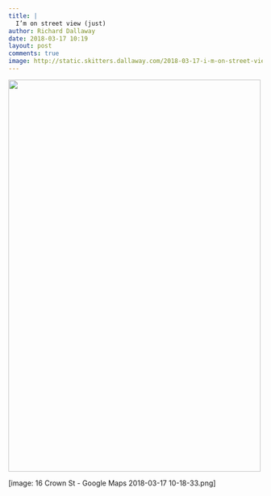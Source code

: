 ```yaml
---
title: |
  I’m on street view (just)
author: Richard Dallaway
date: 2018-03-17 10:19
layout: post
comments: true
image: http://static.skitters.dallaway.com/2018-03-17-i-m-on-street-view--just-thumb-1-16_Crown_St_-_Google_Maps_2018-03-17_10-18-33.png
---
```


<div>
        <a href="http://static.skitters.dallaway.com/2018-03-17-i-m-on-street-view--just-fullsize-1-16_Crown_St_-_Google_Maps_2018-03-17_10-18-33.png">
          <img src="http://static.skitters.dallaway.com/2018-03-17-i-m-on-street-view--just-thumb-1-16_Crown_St_-_Google_Maps_2018-03-17_10-18-33.png" width="500" height="775"/>
        </a>
      </div>

[image: 16 Crown St - Google Maps 2018-03-17 10-18-33.png]
  
      